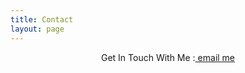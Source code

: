 ```yaml
---
title: Contact
layout: page
---
```


<div>
	<p style="text-align: center !important;">Get In Touch With Me :<a href="1511502369@student.budiluhur.ac.id?subject=feedback"> email me</a></p>
</div>
